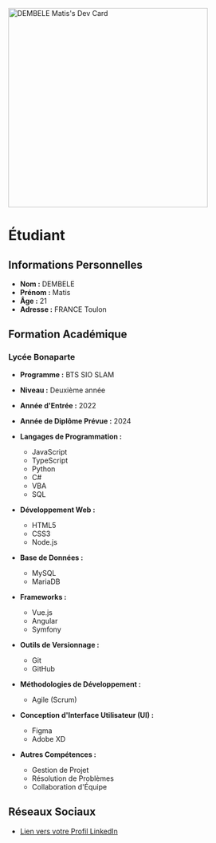<a href="https://app.daily.dev/matisdembele"><img src="https://api.daily.dev/devcards/5f4ee5da52ee485984423a9ce0e5e1ca.png?r=8uj" width="400" alt="DEMBELE Matis's Dev Card"/></a>
# Étudiant

## Informations Personnelles

- **Nom :** DEMBELE
- **Prénom :** Matis
- **Âge :** 21
- **Adresse :** FRANCE Toulon

## Formation Académique

### Lycée Bonaparte

- **Programme :** BTS SIO SLAM
- **Niveau :** Deuxième année
- **Année d'Entrée :** 2022
- **Année de Diplôme Prévue :** 2024

- **Langages de Programmation :**
  - JavaScript
  - TypeScript
  - Python
  - C#
  - VBA
  - SQL

- **Développement Web :**
  - HTML5
  - CSS3
  - Node.js

- **Base de Données :**
  - MySQL
  - MariaDB

- **Frameworks :**
  - Vue.js
  - Angular
  - Symfony

- **Outils de Versionnage :**
  - Git
  - GitHub

- **Méthodologies de Développement :**
  - Agile (Scrum)

- **Conception d'Interface Utilisateur (UI) :**
  - Figma
  - Adobe XD

- **Autres Compétences :**
  - Gestion de Projet
  - Résolution de Problèmes
  - Collaboration d'Équipe

## Réseaux Sociaux

- [Lien vers votre Profil LinkedIn](https://www.linkedin.com/in/matis-dembele-a15730253/)

